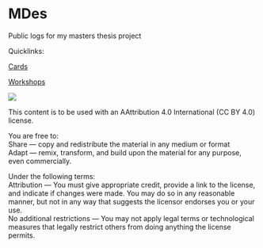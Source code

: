 # MDes
Public logs for my masters thesis project

Quicklinks:

[Cards](Cards.md)

[Workshops](Workshops.md)

![](https://i.creativecommons.org/l/by/4.0/88x31.png)

This content is to be used with an AAttribution 4.0 International (CC BY 4.0) license. 

You are free to:  
Share — copy and redistribute the material in any medium or format  
Adapt — remix, transform, and build upon the material for any purpose, even commercially.

Under the following terms:  
Attribution — You must give appropriate credit, provide a link to the license, and indicate if changes were made. You may do so in any reasonable manner, but not in any way that suggests the licensor endorses you or your use.  
No additional restrictions — You may not apply legal terms or technological measures that legally restrict others from doing anything the license permits.  
